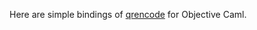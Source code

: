 Here are simple bindings of [qrencode](http://megaui.net/fukuchi/works/qrencode/index.en.html) for Objective Caml.